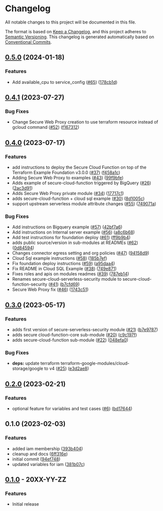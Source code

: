 # Changelog

All notable changes to this project will be documented in this file.

The format is based on
[Keep a Changelog](https://keepachangelog.com/en/1.0.0/),
and this project adheres to
[Semantic Versioning](https://semver.org/spec/v2.0.0.html).
This changelog is generated automatically based on [Conventional Commits](https://www.conventionalcommits.org/en/v1.0.0/).

## [0.5.0](https://github.com/GoogleCloudPlatform/terraform-google-cloud-functions/compare/v0.4.1...v0.5.0) (2024-01-18)


### Features

* Add available_cpu to service_config ([#65](https://github.com/GoogleCloudPlatform/terraform-google-cloud-functions/issues/65)) ([178cb1d](https://github.com/GoogleCloudPlatform/terraform-google-cloud-functions/commit/178cb1d4def363c3c6984bb5d854d7823a97e867))

## [0.4.1](https://github.com/GoogleCloudPlatform/terraform-google-cloud-functions/compare/v0.4.0...v0.4.1) (2023-07-27)


### Bug Fixes

* Change Secure Web Proxy creation to use terraform resource instead of gcloud command ([#52](https://github.com/GoogleCloudPlatform/terraform-google-cloud-functions/issues/52)) ([f167312](https://github.com/GoogleCloudPlatform/terraform-google-cloud-functions/commit/f1673128280ec1b447a1aafbb55319e380c142b9))

## [0.4.0](https://github.com/GoogleCloudPlatform/terraform-google-cloud-functions/compare/v0.3.0...v0.4.0) (2023-07-17)


### Features

* add instructions to deploy the Secure Cloud Function on top of the Terraform Example Foundation v3.0.0 ([#37](https://github.com/GoogleCloudPlatform/terraform-google-cloud-functions/issues/37)) ([f458a1c](https://github.com/GoogleCloudPlatform/terraform-google-cloud-functions/commit/f458a1c965397158181151ca7cac0527d1395476))
* Adding Secure Web Proxy to examples ([#43](https://github.com/GoogleCloudPlatform/terraform-google-cloud-functions/issues/43)) ([99f9bfe](https://github.com/GoogleCloudPlatform/terraform-google-cloud-functions/commit/99f9bfe7eb4f358d4efbd1f8660ddbe14b90e932))
* Adds example of secure-cloud-function triggered by BigQuery ([#26](https://github.com/GoogleCloudPlatform/terraform-google-cloud-functions/issues/26)) ([2ac3d91](https://github.com/GoogleCloudPlatform/terraform-google-cloud-functions/commit/2ac3d91cab2895006c2e6afed7bceab8ecd1a168))
* Adds Secure Web Proxy private module ([#34](https://github.com/GoogleCloudPlatform/terraform-google-cloud-functions/issues/34)) ([17717c1](https://github.com/GoogleCloudPlatform/terraform-google-cloud-functions/commit/17717c1e10ee3d3691a543f6df4d3c564f1f3c0e))
* adds secure-cloud-function + cloud sql example ([#30](https://github.com/GoogleCloudPlatform/terraform-google-cloud-functions/issues/30)) ([8d1005c](https://github.com/GoogleCloudPlatform/terraform-google-cloud-functions/commit/8d1005c2fec2227e4e839358cc175b3448327d8a))
* support upstream serverless module attribute changes ([#55](https://github.com/GoogleCloudPlatform/terraform-google-cloud-functions/issues/55)) ([749071a](https://github.com/GoogleCloudPlatform/terraform-google-cloud-functions/commit/749071ab124833654f98e093418693d1a7059bb5))


### Bug Fixes

* Add instructions on Bigquery example ([#57](https://github.com/GoogleCloudPlatform/terraform-google-cloud-functions/issues/57)) ([42bf7a6](https://github.com/GoogleCloudPlatform/terraform-google-cloud-functions/commit/42bf7a6f5a8c4b6d6d77079a70c0ce561188fd52))
* Add instructions on Internal server example ([#56](https://github.com/GoogleCloudPlatform/terraform-google-cloud-functions/issues/56)) ([a8c6b68](https://github.com/GoogleCloudPlatform/terraform-google-cloud-functions/commit/a8c6b68e4785a7e55298b3d28e38c6d7dc48455f))
* Add test instructions for foundation deploy ([#61](https://github.com/GoogleCloudPlatform/terraform-google-cloud-functions/issues/61)) ([ff9b9b4](https://github.com/GoogleCloudPlatform/terraform-google-cloud-functions/commit/ff9b9b4f7d17227f368f60e7423df31aa9139146))
* adds public source/version in sub-modules at READMEs ([#62](https://github.com/GoogleCloudPlatform/terraform-google-cloud-functions/issues/62)) ([0d84594](https://github.com/GoogleCloudPlatform/terraform-google-cloud-functions/commit/0d84594110afcf5fc5195e7cfe80fc0f4445018e))
* Changes connector egress setting and org policies ([#47](https://github.com/GoogleCloudPlatform/terraform-google-cloud-functions/issues/47)) ([94158d9](https://github.com/GoogleCloudPlatform/terraform-google-cloud-functions/commit/94158d95371c052df439f312bea94be6a5984631))
* Cloud Sql example instructions ([#58](https://github.com/GoogleCloudPlatform/terraform-google-cloud-functions/issues/58)) ([185b7ef](https://github.com/GoogleCloudPlatform/terraform-google-cloud-functions/commit/185b7ef7adc1766667d72c9a4065c2276d6656c0))
* Fix foundation deploy instructions ([#59](https://github.com/GoogleCloudPlatform/terraform-google-cloud-functions/issues/59)) ([a95daa4](https://github.com/GoogleCloudPlatform/terraform-google-cloud-functions/commit/a95daa4e3a4861c65842c6e3c2267d769030bb20))
* Fix README in Cloud SQL Example ([#38](https://github.com/GoogleCloudPlatform/terraform-google-cloud-functions/issues/38)) ([749e871](https://github.com/GoogleCloudPlatform/terraform-google-cloud-functions/commit/749e871da42d4b69140d68992a971809d474e514))
* Fixes roles and apis on modules readmes ([#39](https://github.com/GoogleCloudPlatform/terraform-google-cloud-functions/issues/39)) ([787eb14](https://github.com/GoogleCloudPlatform/terraform-google-cloud-functions/commit/787eb14bfe34f9c51160f0451f5017e39b4cca67))
* Renames secure-cloud-serverless-security module to secure-cloud-function-security ([#41](https://github.com/GoogleCloudPlatform/terraform-google-cloud-functions/issues/41)) ([b7cfd69](https://github.com/GoogleCloudPlatform/terraform-google-cloud-functions/commit/b7cfd693ed43cffb2ae7603f7e06d3f6125b649c))
* Secure Web Proxy fix ([#46](https://github.com/GoogleCloudPlatform/terraform-google-cloud-functions/issues/46)) ([1743c51](https://github.com/GoogleCloudPlatform/terraform-google-cloud-functions/commit/1743c514e3c7b74c79114c2ada5cc2dd6840a1fa))

## [0.3.0](https://github.com/GoogleCloudPlatform/terraform-google-cloud-functions/compare/v0.2.0...v0.3.0) (2023-05-17)


### Features

* adds first version of secure-serverless-security module ([#21](https://github.com/GoogleCloudPlatform/terraform-google-cloud-functions/issues/21)) ([b7e9787](https://github.com/GoogleCloudPlatform/terraform-google-cloud-functions/commit/b7e97877bdbd47209a2b55f1320d5d18e7157197))
* adds secure cloud-function-core sub-module ([#20](https://github.com/GoogleCloudPlatform/terraform-google-cloud-functions/issues/20)) ([c9c197f](https://github.com/GoogleCloudPlatform/terraform-google-cloud-functions/commit/c9c197f9885dc2efed650c16521689eea04411c4))
* adds secure-cloud-function sub-module ([#22](https://github.com/GoogleCloudPlatform/terraform-google-cloud-functions/issues/22)) ([048efa0](https://github.com/GoogleCloudPlatform/terraform-google-cloud-functions/commit/048efa00dafa6e59eac6d1633043b7476704ae98))


### Bug Fixes

* **deps:** update terraform terraform-google-modules/cloud-storage/google to v4 ([#25](https://github.com/GoogleCloudPlatform/terraform-google-cloud-functions/issues/25)) ([e3d2ae8](https://github.com/GoogleCloudPlatform/terraform-google-cloud-functions/commit/e3d2ae8b6e85b54538c58265bf0535221687bed2))

## [0.2.0](https://github.com/GoogleCloudPlatform/terraform-google-cloud-functions/compare/v0.1.0...v0.2.0) (2023-02-21)


### Features

* optional feature for variables and test cases ([#6](https://github.com/GoogleCloudPlatform/terraform-google-cloud-functions/issues/6)) ([bd17644](https://github.com/GoogleCloudPlatform/terraform-google-cloud-functions/commit/bd176444025403a4d184a4099c6c4b26fcf43818))

## 0.1.0 (2023-02-03)


### Features

* added iam membership ([393b404](https://github.com/GoogleCloudPlatform/terraform-google-cloud-functions/commit/393b404bd39294533b873689874fc43964cec9c5))
* cleanup and docs ([6ff316e](https://github.com/GoogleCloudPlatform/terraform-google-cloud-functions/commit/6ff316ef8c1fd3230246091e984e1a8ca3a188a0))
* initial commit ([94ef748](https://github.com/GoogleCloudPlatform/terraform-google-cloud-functions/commit/94ef748b132d1cad8b0928b040621cf901edab7f))
* updated variables for iam ([381b07c](https://github.com/GoogleCloudPlatform/terraform-google-cloud-functions/commit/381b07c5dfee60475e13576b8c7d189bd61bad4f))

## [0.1.0](https://github.com/terraform-google-modules/terraform-google-cloud-functions/releases/tag/v0.1.0) - 20XX-YY-ZZ

### Features

- Initial release

[0.1.0]: https://github.com/terraform-google-modules/terraform-google-cloud-functions/releases/tag/v0.1.0
